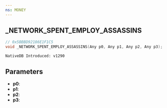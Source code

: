 ```yaml
---
ns: MONEY
---
```

## _NETWORK_SPENT_EMPLOY_ASSASSINS

```c
// 0x5BBBD92186E1F1C5
void _NETWORK_SPENT_EMPLOY_ASSASSINS(Any p0, Any p1, Any p2, Any p3);
```

```
NativeDB Introduced: v1290
```

## Parameters
* **p0**:
* **p1**:
* **p2**:
* **p3**:
